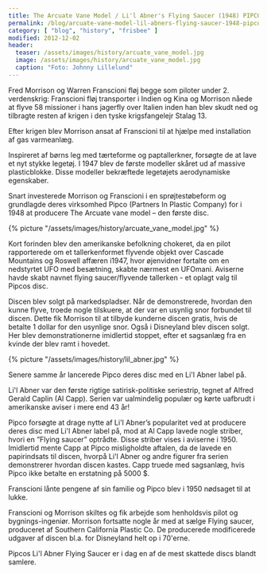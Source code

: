 ```yaml
---
title: The Arcuate Vane Model / Li'l Abner's Flying Saucer (1948) PIPCO
permalink: /blog/arcuate-vane-model-lil-abners-flying-saucer-1948-pipco/
category: [ "blog", "history", "frisbee" ]
modified: 2012-12-02
header:
  teaser: /assets/images/history/arcuate_vane_model.jpg
  image: /assets/images/history/arcuate_vane_model.jpg
  caption: "Foto: Johnny Lillelund"
---
```


Fred Morrison og Warren Franscioni fløj begge som piloter under 2. verdenskrig: Franscioni fløj transporter i Indien og Kina og Morrison nåede at flyve 58 missioner i hans jagerfly over Italien inden han blev skudt ned og tilbragte resten af krigen i den tyske krigsfangelejr Stalag 13.

Efter krigen blev Morrison ansat af Franscioni til at hjælpe med installation af gas varmeanlæg.

Inspireret af børns leg med tærteforme og paptallerkner, forsøgte de at lave et nyt stykke legetøj. I 1947 blev de første modeller skåret ud af massive plasticblokke. Disse modeller bekræftede legetøjets aerodynamiske egenskaber.

Snart investerede Morrison og Franscioni i en sprøjtestøbeform og grundlagde deres virksomhed Pipco (Partners In Plastic Company) for i 1948 at producere The Arcuate vane model – den første disc.

{% picture "/assets/images/history/arcuate_vane_model.jpg" %}

Kort forinden blev den amerikanske befolkning chokeret, da en pilot rapporterede om et tallerkenformet flyvende objekt over Cascade Mountains og Roswell affæren i1947, hvor øjenvidner fortalte om en nedstyrtet UFO med besætning, skabte nærmest en UFOmani. Aviserne havde skabt navnet flying saucer/flyvende tallerken - et oplagt valg til Pipcos disc.

Discen blev solgt på markedspladser. Når de demonstrerede, hvordan den kunne flyve, troede nogle tilskuere, at der var en usynlig snor forbundet til discen. Dette fik Morrison til at tilbyde kunderne discen gratis, hvis de betalte 1 dollar for den usynlige snor. Også i Disneyland blev discen solgt. Her blev demonstrationerne imidlertid stoppet, efter et sagsanlæg fra en kvinde der blev ramt i hovedet.

{% picture "/assets/images/history/lil_abner.jpg" %}

Senere samme år lancerede Pipco deres disc med en Li'l Abner label på.

Li'l Abner var den første rigtige satirisk-politiske seriestrip, tegnet af Alfred Gerald Caplin (Al Capp). Serien var ualmindelig populær og kørte uafbrudt i amerikanske aviser i mere end 43 år!

Pipco forsøgte at drage nytte af Li'l Abner’s popularitet ved at producere deres disc med Li'l Abner label på, mod at Al Capp lavede nogle striber, hvori en ”Flying saucer” optrådte. Disse striber vises i aviserne i 1950. Imidlertid mente Capp at Pipco misligholdte aftalen, da de lavede en papirindsats til discen, hvorpå Li'l Abner og andre figurer fra serien demonstrerer hvordan discen kastes. Capp truede med sagsanlæg, hvis Pipco ikke betalte en erstatning på 5000 $.

Franscioni lånte pengene af sin familie og Pipco blev i 1950 nødsaget til at lukke.

Franscioni og Morrison skiltes og fik arbejde som henholdsvis pilot og bygnings-ingeniør. Morrison fortsatte nogle år med at sælge Flying saucer, produceret af Southern California Plastic Co. De producerede modificerede udgaver af discen bl.a. for Disneyland helt op i 70'erne.

Pipcos Li'l Abner Flying Saucer er i dag en af de mest skattede discs blandt samlere.
